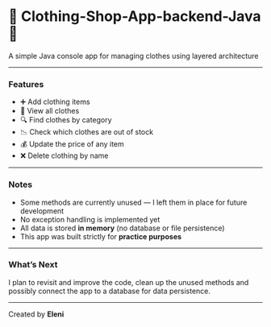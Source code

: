 # 👗 Clothing-Shop-App-backend-Java 👗

A simple Java console app for managing clothes using layered architecture

---

### Features
- ➕ Add clothing items  
- 👀 View all clothes  
- 🔍 Find clothes by category  
- 📉 Check which clothes are out of stock  
- 💰 Update the price of any item  
- ❌ Delete clothing by name  

---

### Notes
- Some methods are currently unused — I left them in place for future development  
- No exception handling is implemented yet  
- All data is stored **in memory** (no database or file persistence)  
- This app was built strictly for **practice purposes**

---

### What’s Next
I plan to revisit and improve the code, clean up the unused methods and possibly connect the app to a database for data persistence.

---

Created by **Eleni**
